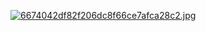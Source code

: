 
[![6674042df82f206dc8f66ce7afca28c2.jpg](https://i.postimg.cc/B66MNptW/6674042df82f206dc8f66ce7afca28c2.jpg)](https://postimg.cc/5HhB2wwp)
